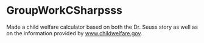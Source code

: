 # GroupWorkCSharpsss
Made a child welfare calculator based on both the Dr. Seuss story as well as on the information provided by www.childwelfare.gov.
